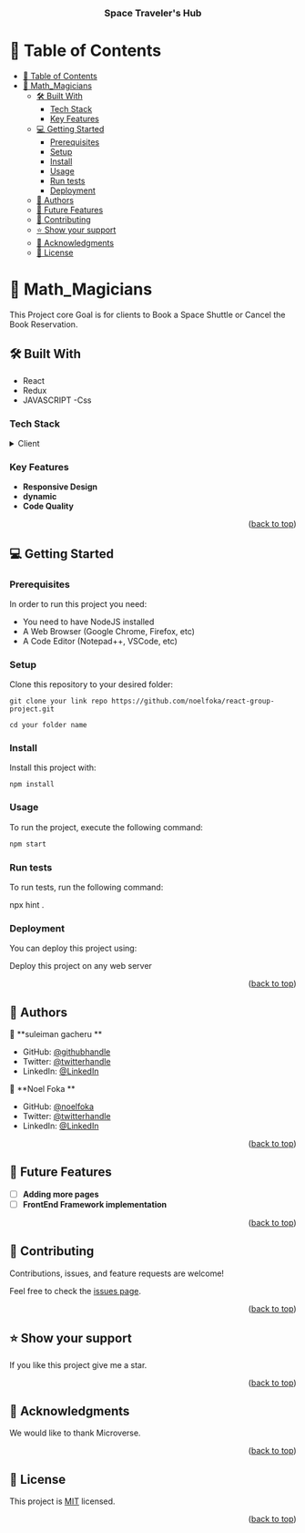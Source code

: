 <a name="readme-top"></a>

<div align="center">

  <br/>

  <h3><b>Space Traveler's Hub</b></h3>

</div>

# 📗 Table of Contents

- [📗 Table of Contents](#-table-of-contents)
- [📖 Math\_Magicians ](#-math_magicians-)
  - [🛠 Built With ](#-built-with-)
    - [Tech Stack ](#tech-stack-)
    - [Key Features ](#key-features-)
  - [💻 Getting Started ](#-getting-started-)
    - [Prerequisites](#prerequisites)
    - [Setup](#setup)
    - [Install](#install)
    - [Usage](#usage)
    - [Run tests](#run-tests)
    - [Deployment](#deployment)
  - [👥 Authors ](#-authors-)
  - [🔭 Future Features ](#-future-features-)
  - [🤝 Contributing ](#-contributing-)
  - [⭐️ Show your support ](#️-show-your-support-)
  - [🙏 Acknowledgments ](#-acknowledgments-)
  - [📝 License ](#-license-)

# 📖 Math_Magicians <a name="about-project"></a>

This Project core Goal is for clients to Book a Space Shuttle or Cancel the Book Reservation.
## 🛠 Built With <a name="built-with"></a>
- React
- Redux
- JAVASCRIPT
-Css

### Tech Stack <a name="tech-stack"></a>

<details>
  <summary>Client</summary>
  <ul>
    <li><a href="https://developer.mozilla.org/ru/docs/Web/HTML">html5</a></li>
    <li><a href="https://developer.mozilla.org/ru/docs/Web/CSS">CSS3</a></li>
     <li><a href="https://developer.mozilla.org/en-US/docs/Web/JavaScript">javaScript</a></li>
  </ul>
</details>

### Key Features <a name="key-features"></a>

- **Responsive Design**
- **dynamic**
- **Code Quality**

<p align="right">(<a href="#readme-top">back to top</a>)</p>

## 💻 Getting Started <a name="getting-started"></a>



### Prerequisites

In order to run this project you need:

- You need to have NodeJS installed
- A Web Browser (Google Chrome, Firefox, etc)
- A Code Editor (Notepad++, VSCode, etc)

### Setup

Clone this repository to your desired folder:

```
git clone your link repo https://github.com/noelfoka/react-group-project.git

cd your folder name
```

### Install

Install this project with:

```
npm install
```

### Usage

To run the project, execute the following command:

```sh
npm start
```

### Run tests

To run tests, run the following command:

npx hint .

### Deployment

You can deploy this project using:

Deploy this project on any web server

<p align="right">(<a href="#readme-top">back to top</a>)</p>

## 👥 Authors <a name="authors"></a>

👤 **suleiman gacheru **

- GitHub: [@githubhandle](https://github.com/suleiman)
- Twitter: [@twitterhandle](https://twitter.com/Asuleiman)
- LinkedIn: [@LinkedIn](https://www.linkedin.com/suleimangacheru/)


👤 **Noel Foka **

- GitHub: [@noelfoka](https://github.com/noelfoka)
- Twitter: [@twitterhandle](https://twitter.com/noelnomgne)
- LinkedIn: [@LinkedIn](https://www.linkedin.com/noelfoka/)

<p align="right">(<a href="#readme-top">back to top</a>)</p>

## 🔭 Future Features <a name="future-features"></a>

- [ ] **Adding more pages**
- [ ] **FrontEnd Framework implementation**

<p align="right">(<a href="#readme-top">back to top</a>)</p>

## 🤝 Contributing <a name="contributing"></a>

Contributions, issues, and feature requests are welcome!

Feel free to check the [issues page](../../issues/).

<p align="right">(<a href="#readme-top">back to top</a>)</p>

## ⭐️ Show your support <a name="support"></a>

If you like this project give me a star.

<p align="right">(<a href="#readme-top">back to top</a>)</p>

## 🙏 Acknowledgments <a name="acknowledgements"></a>

We would like to thank Microverse.

<p align="right">(<a href="#readme-top">back to top</a>)</p>

## 📝 License <a name="license"></a>


This project is [MIT](./LICENSE.md) licensed.


<p align="right">(<a href="#readme-top">back to top</a>)</p>